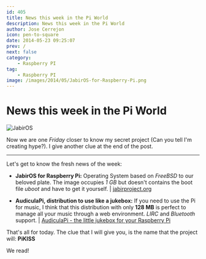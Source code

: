 ```yaml
---
id: 405
title: News this week in the Pi World
description: News this week in the Pi World
author: Jose Cerrejon
icon: pen-to-square
date: 2014-05-23 09:25:07
prev: /
next: false
category:
    - Raspberry PI
tag:
    - Raspberry PI
image: /images/2014/05/JabirOS-for-Raspberry-Pi.png
---
```


# News this week in the Pi World

![JabirOS](/images/2014/05/JabirOS-for-Raspberry-Pi.png)

Now we are one _Friday_ closer to know my secret project (Can you tell I'm creating hype?). I give another clue at the end of the post.

---

Let's get to know the fresh news of the week:

-   **JabirOS for Raspberry Pi:** Operating System based on _FreeBSD_ to our beloved plate. The image occupies _1 GB_ but doesn't contains the boot file _uboot_ and have to get it yourself. | [jabirproject.org](https://jabirproject.org/embedded/jabiros-for-raspberry-pi)

-   **AudiculaPi, distribution to use like a jukebox:** If you need to use the Pi for music, I think that this distribution with only **128 MB** is perfect to manage all your music through a web environment. _LIRC_ and _Bluetooth_ support. | [AudiculaPi - the little jukebox for your Raspberry Pi](https://sourceforge.net/projects/audiculapi/files/?source=navbar)

That's all for today. The clue that I will give you, is the name that the project will: **PiKISS**

We read!

